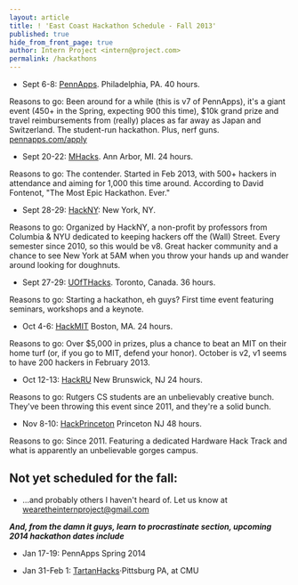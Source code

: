 ```yaml
---
layout: article
title: ! 'East Coast Hackathon Schedule - Fall 2013'
published: true
hide_from_front_page: true
author: Intern Project <intern@project.com>
permalink: /hackathons
---
```


- Sept 6-8: [PennApps](http://pennapps.com).  Philadelphia, PA.  40 hours.

Reasons to go: Been around for a while (this is v7 of PennApps), it's a giant event (450+ in the Spring, expecting 900 this time), $10k grand prize and travel reimbursements from (really) places as far away as Japan and Switzerland. The student-run hackathon. Plus, nerf guns.  [pennapps.com/apply](http://pennapps.com/apply)

- Sept 20-22: [MHacks](http://facebook.com/MHacksHackathon).  Ann Arbor, MI. 24 hours.

Reasons to go: The contender.  Started in Feb 2013, with 500+ hackers in attendance and aiming for 1,000 this time around.  According to David Fontenot, "The Most Epic Hackathon. Ever."

- Sept 28-29: [HackNY](http://theinternproject.com/hackathons/): New York, NY.

Reasons to go: Organized by HackNY, a non-profit by professors from Columbia & NYU dedicated to keeping hackers off the (Wall) Street.  Every semester since 2010, so this would be v8.  Great hacker community and a chance to see New York at 5AM when you throw your hands up and wander around looking for doughnuts.

- Sept 27-29: [UOfTHacks](http://uofthacks.com). Toronto, Canada.  36 hours.

Reasons to go: Starting a hackathon, eh guys? First time event featuring seminars, workshops and a keynote.

- Oct 4-6: [HackMIT](http://www.hackmit.org) Boston, MA.  24 hours.

Reasons to go: Over $5,000 in prizes, plus a chance to beat an MIT on their home turf (or, if you go to MIT, defend your honor).  October is v2, v1 seems to have 200 hackers in February 2013.

- Oct 12-13: [HackRU](http://www.hackru.org) New Brunswick, NJ 24 hours.

Reasons to go: Rutgers CS students are an unbelievably creative bunch. They've been throwing this event since 2011, and they're a solid bunch.

- Nov 8-10: [HackPrinceton](http://hackprinceton.com) Princeton NJ 48 hours.

Reasons to go: Since 2011.  Featuring a dedicated Hardware Hack Track and what is apparently an unbelievable gorges campus.

Not yet scheduled for the fall:
-------------------------------


- …and probably others I haven't heard of.  Let us know at wearetheinternproject@gmail.com

***And, from the *damn it guys, learn to procrastinate* section, upcoming 2014 hackathon dates include***

- Jan 17-19: PennApps Spring 2014

- Jan 31-Feb 1: [TartanHacks](tartanhacks.com)·Pittsburg PA, at CMU
